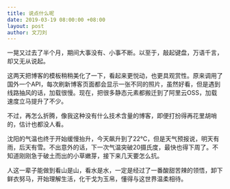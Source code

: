 ```yaml
---
title: 说点什么呢
date: 2019-03-19 08:00:00 +08:00
layout: post
author: 文刀刘
---
```


一晃又过去了半个月，期间大事没有、小事不断。以至于，敲起键盘，万语千言，却又无从说起。

这两天把博客的模板稍稍美化了一下，看起来更悦动，也更具观赏性。原来调用了国外一个API，每次刷新博客页面都会显示一张不同的照片，虽然好看，但是遇到线路抽风的话，加载很慢。现在，把很多静态元素都搬迁到了阿里云OSS，加载速度立马提升了不少。

不过，再怎么折腾，像我这种没有什么技术含量的博客，即便打扮得再花里胡哨的，估计也都没人看。

沈阳的气温也终于开始缓慢抬升，今天飙升到了22℃，但是天气预报说，明天有雨，后天有雪。不出意外的话，下一次气温突破20摄氏度，最快也得下周了。不知道刚刚急于破土而出的小草嫩芽，接下来几天要怎么抗。

人这一辈子能做到看山是山，看水是水，一定是经过了一番酸甜苦辣的领悟，卸下鲜衣努马，开始理解生活，化干戈为玉帛，懂得与这世界温柔相待。